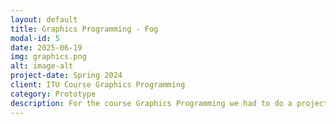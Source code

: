 ```yaml
---
layout: default
title: Graphics Programming - Fog
modal-id: 5
date: 2025-06-19
img: graphics.png
alt: image-alt
project-date: Spring 2024
client: ITU Course Graphics Programming
category: Prototype
description: For the course Graphics Programming we had to do a project in OpenGL, where we had to implement anything of our choosing. I chose to implement fog as a post-processing pass, using Beer's Law, the Henyey-Greenstein phase function, and raymarching.
---
```

